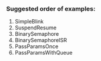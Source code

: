 ### Suggested order of examples:

1. SimpleBlink
2. SuspendResume
3. BinarySemaphore
4. BinarySemaphoreISR
5. PassParamsOnce
6. PassParamsWithQueue
